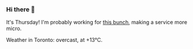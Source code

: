 ### Hi there :wave:

It's Thursday! I'm probably working for [this bunch](https://github.com/kohofinancial), making a service more micro.

Weather in Toronto: overcast, at +13°C.
